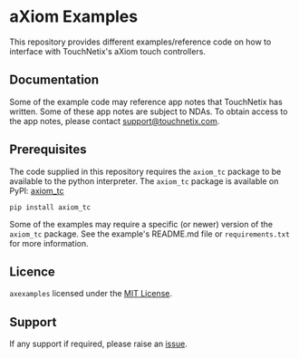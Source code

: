 # aXiom Examples

This repository provides different examples/reference code on how to interface with TouchNetix's aXiom touch controllers.

## Documentation

Some of the example code may reference app notes that TouchNetix has written. Some of these app notes are subject to NDAs. To obtain access to the app notes, please contact [support@touchnetix.com](mailto:support@touchnetix.com).

## Prerequisites

The code supplied in this repository requires the `axiom_tc` package to be available to the python interpreter. The `axiom_tc` package is available on PyPI: [axiom_tc](https://pypi.org/project/axiom-tc/)

```console
pip install axiom_tc
```

Some of the examples may require a specific (or newer) version of the `axiom_tc` package. See the example's README.md file or `requirements.txt` for more information.

## Licence

`axexamples` licensed under the [MIT License](https://choosealicense.com/licenses/mit/).

## Support

If any support if required, please raise an [issue](https://github.com/TouchNetix/axexamples/issues).
